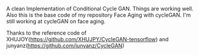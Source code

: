 A clean Implementation of Conditional Cycle GAN. Things are working well. Also this is the base code of my repository Face Aging with cycleGAN. I'm still working at cycleGAN on face aging.

Thanks to the reference code of XHUJOY(https://github.com/XHUJPY/CycleGAN-tensorflow) and junyanz(https://github.com/junyanz/CycleGAN)
